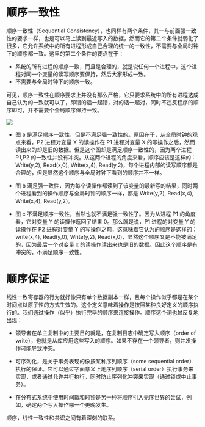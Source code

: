 # 顺序一致性

顺序一致性（Sequential Consistency），也同样有两个条件，其一与前面强一致性的要求一样，也是可以马上读到最近写入的数据，然而它的第二个条件就弱化了很多，它允许系统中的所有进程形成自己合理的统一的一致性，不需要与全局时钟下的顺序都一致。这里的第二个条件的要点在于：

- 系统的所有进程的顺序一致，而且是合理的，就是说任何一个进程中，这个进程对同一个变量的读写顺序要保持，然后大家形成一致。
- 不需要与全局时钟下的顺序一致。

可见，顺序一致性在顺序要求上并没有那么严格，它只要求系统中的所有进程达成自己认为的一致就可以了，即错的话一起错，对的话一起对，同时不违反程序的顺序即可，并不需要个全局顺序保持一致。

![](https://i.postimg.cc/8CZ9pcLJ/image.png)

- 图 a 是满足顺序一致性，但是不满足强一致性的。原因在于，从全局时钟的观点来看，P2 进程对变量 X 的读操作在 P1 进程对变量 X 的写操作之后，然而读出来的却是旧的数据。但是这个图却是满足顺序一致性的，因为两个进程 P1,P2 的一致性并没有冲突。从这两个进程的角度来看，顺序应该是这样的：Write(y,2), Read(x,0), Write(x,4), Read(y,2)，每个进程内部的读写顺序都是合理的，但是显然这个顺序与全局时钟下看到的顺序并不一样。

- 图 b 满足强一致性，因为每个读操作都读到了该变量的最新写的结果，同时两个进程看到的操作顺序与全局时钟的顺序一样，都是 Write(y,2), Read(x,4), Write(x,4), Read(y,2)。

- 图 c 不满足顺序一致性，当然也就不满足强一致性了。因为从进程 P1 的角度看，它对变量 Y 的读操作返回了结果 0。那么就是说，P1 进程的对变量 Y 的读操作在 P2 进程对变量 Y 的写操作之前，这意味着它认为的顺序是这样的：write(x,4), Read(y,0), Write(y,2), Read(x,0)，显然这个顺序又是不能被满足的，因为最后一个对变量 x 的读操作读出来也是旧的数据。因此这个顺序是有冲突的，不满足顺序一致性。

# 顺序保证

线性一致寄存器的行为就好像只有单个数据副本一样，且每个操作似乎都是在某个时间点以原子性的方式生效的。这个定义意味着操作是按照某种良好定义的顺序执行的。我们通过操作（似乎）执行完毕的顺序来连接操作。顺序这个词也曾反复地出现：

- 领导者在单主复制中的主要目的就是，在复制日志中确定写入顺序（order of write），也就是从库应用这些写入的顺序。如果不存在一个领导者，则并发操作可能导致冲突。

- 可序列化，是关于事务表现的像按某种序列顺序（some sequential order）执行的保证。它可以通过字面意义上地序列顺序（serial order）执行事务来实现，或者通过允许并行执行，同时防止序列化冲突来实现（通过锁或中止事务）。

- 在分布式系统中使用时间戳和时钟是另一种将顺序引入无序世界的尝试，例如，确定两个写入操作哪一个更晚发生。

顺序，线性一致性和共识之间有着深刻的联系。
